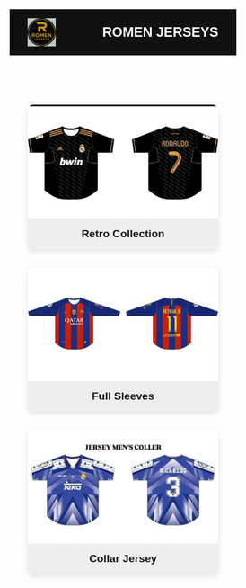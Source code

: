 <!DOCTYPE html>
<html lang="en">
<head>
  <meta charset="UTF-8" />
  <meta name="viewport" content="width=device-width, initial-scale=1" />
  <title>Romen Jerseys</title>
  <link href="https://fonts.googleapis.com/css2?family=Poppins:wght@400;600&display=swap" rel="stylesheet" />
  <style>
    * {
      margin: 0; padding: 0; box-sizing: border-box;
      font-family: 'Poppins', sans-serif;
    }

    body {
      background-color: #f5f5f5;
      color: #333;
      padding: 0;
    }

    header {
      background-color: #111;
      padding: 1rem 2rem;
      display: flex;
      align-items: center;
      justify-content: space-between;
    }

    .logo {
      height: 50px;
    }

    .title {
      color: #fff;
      font-size: 1.5rem;
      font-weight: 600;
    }

    .collections, .jersey-grid {
      display: grid;
      grid-template-columns: repeat(auto-fit, minmax(250px, 1fr));
      gap: 2rem;
      padding: 2rem;
    }

    .collection-card, .jersey-card {
      background-color: #fff;
      border-radius: 10px;
      overflow: hidden;
      box-shadow: 0 4px 10px rgba(0,0,0,0.1);
      text-align: center;
      text-decoration: none;
      color: inherit;
      cursor: pointer;
      transition: transform 0.3s ease;
      user-select: none;
    }

    .collection-card:hover, .jersey-card:hover {
      transform: translateY(-5px);
    }

    .collection-card img, .jersey-card img {
      width: 100%;
      height: 200px;
      object-fit: cover;
    }

    .collection-card h3, .jersey-card h3 {
      padding: 1rem;
      font-size: 1.2rem;
      background-color: #eee;
      margin: 0;
    }

    .hidden {
      display: none;
    }

    .status {
      display: inline-block;
      padding: 0.4rem 0.8rem;
      margin-top: 1rem;
      border-radius: 20px;
      font-size: 0.9rem;
      font-weight: 500;
    }

    .restocked {
      background-color: #d4edda;
      color: #155724;
    }

    .out {
      background-color: #f8d7da;
      color: #721c24;
    }

    .order-btn {
      margin: 1rem 0;
      padding: 0.6rem 1.2rem;
      background-color: #111;
      color: #fff;
      border: none;
      border-radius: 5px;
      font-size: 0.95rem;
      cursor: pointer;
      text-decoration: none;
      display: inline-block;
    }

    .jersey-card[data-status="out"] .order-btn {
      display: none;
    }

    form {
      max-width: 600px;
      margin: 2rem auto;
      background: #fff;
      padding: 2rem;
      border-radius: 10px;
      box-shadow: 0 4px 10px rgba(0,0,0,0.1);
    }

    form h2 {
      text-align: center;
      margin-bottom: 1.5rem;
    }

    label {
      display: block;
      margin: 0.5rem 0 0.2rem;
      font-weight: 500;
    }

    input, textarea {
      width: 100%;
      padding: 0.8rem;
      border: 1px solid #ccc;
      border-radius: 5px;
      margin-bottom: 1rem;
      font-size: 1rem;
      resize: vertical;
    }

    .nav-btn {
      position: fixed;
      top: 1rem;
      right: 1rem;
      background: #333;
      color: white;
      border: none;
      padding: 0.6rem 1rem;
      border-radius: 5px;
      cursor: pointer;
      z-index: 999;
      display: none;
    }
  </style>
</head>
<body>

  <!-- HEADER -->
  <header>
    <img src="romenlogo.png" alt="Romen Jerseys Logo" class="logo" />
    <div class="title">ROMEN JERSEYS</div>
  </header>

  <!-- HOME PAGE -->
  <section id="home">
    <div class="collections">
      <div class="collection-card" onclick="showJerseyCollection('retro')">
        <img src="retro.png" alt="Retro Collection" />
        <h3>Retro Collection</h3>
      </div>
      <div class="collection-card" onclick="showJerseyCollection('fullsleeves')">
        <img src="sleeves.png" alt="Full Sleeves" />
        <h3>Full Sleeves</h3>
      </div>
      <div class="collection-card" onclick="showJerseyCollection('collar')">
        <img src="collar.png" alt="Collar Jersey" />
        <h3>Collar Jersey</h3>
      </div>
    </div>
  </section>

  <!-- JERSEY COLLECTION PAGE -->
  <section id="jerseys" class="hidden">
    <h2 style="text-align:center; margin-top:2rem;">Jersey Collection</h2>
    <button class="nav-btn" onclick="showPage('home')">🏠 Home</button>
    <div class="jersey-grid" id="jerseyGrid">
      <!-- Jerseys inserted by JS -->
    </div>
  </section>

  <!-- ORDER FORM PAGE -->
  <section id="order" class="hidden">
    <button class="nav-btn" onclick="showPage('jerseys')">← Back to Jerseys</button>
    <form id="orderForm">
      <h2>Order Your Jersey</h2>
      <p><strong>Selected Jersey:</strong> <span id="jersey-name"></span></p>

      <label for="name">Name</label>
      <input type="text" id="name" name="name" required />

      <label for="phone">Phone Number</label>
      <input type="tel" id="phone" name="phone" required />

      <label for="address">Address</label>
      <textarea id="address" name="address" rows="3" required></textarea>

      <label for="pincode">Pincode</label>
      <input type="text" id="pincode" name="pincode" required />

      <label for="request">Any Special Request (Optional)</label>
      <textarea id="request" name="request" rows="2"></textarea>

      <button type="submit" class="order-btn">Submit Order</button>
    </form>
  </section>

  <script>
    // Data for jerseys
    const jerseyData = {
      retro: [
        {filename: "jerseyretro1.png", name: "Retro Jersey 1", status: "restocked"},
        {filename: "jerseyretro2.png", name: "Retro Jersey 2", status: "restocked"},
        {filename: "jerseyretro3.png", name: "Retro Jersey 3", status: "out"},
      ],
      fullsleeves: [
        {filename: "jerseyfullsleeves1.png", name: "Full Sleeves Jersey 1", status: "restocked"},
        {filename: "jerseyfullsleeves2.png", name: "Full Sleeves Jersey 2", status: "restocked"},
        {filename: "jerseyfullsleeves3.png", name: "Full Sleeves Jersey 3", status: "out"},
      ],
      collar: [
        {filename: "collarjersey1.png", name: "Collar Jersey 1", status: "restocked"},
        {filename: "collarjersey2.png", name: "Collar Jersey 2", status: "restocked"},
        {filename: "collarjersey3.png", name: "Collar Jersey 3", status: "out"},
      ]
    };

    // Show page and hide others
    function showPage(pageId) {
      document.getElementById("home").classList.add("hidden");
      document.getElementById("jerseys").classList.add("hidden");
      document.getElementById("order").classList.add("hidden");
      document.querySelectorAll(".nav-btn").forEach(btn => btn.style.display = "none");

      document.getElementById(pageId).classList.remove("hidden");

      // Show nav buttons conditionally
      if(pageId === "jerseys" || pageId === "order") {
        document.querySelector(".nav-btn").style.display = "block";
      }
      window.scrollTo(0,0);
    }

    // Show jersey collection by type
    function showJerseyCollection(type) {
      const container = document.getElementById("jerseyGrid");
      container.innerHTML = ""; // clear

      jerseyData[type].forEach(jersey => {
        const card = document.createElement("div");
        card.className = "jersey-card";
        card.setAttribute("data-status", jersey.status);

        let stockLabel = jersey.status === "restocked"
          ? `<span class="status restocked">Restocked</span>`
          : `<span class="status out">Out of Stock</span>`;

        let orderBtn = jersey.status === "restocked"
          ? `<button class="order-btn">Order Now</button>`
          : "";

        card.innerHTML = `
          <img src="${jersey.filename}" alt="${jersey.name}">
          <h3>${jersey.name}</h3>
          ${stockLabel}
          ${orderBtn}
        `;

        if(jersey.status === "restocked") {
          card.querySelector("button").addEventListener("click", () => {
            showOrderForm(jersey.filename);
          });
        }
        container.appendChild(card);
      });

      showPage("jerseys");
    }

    // Show order form with selected jersey filename
    function showOrderForm(jerseyFilename) {
      document.getElementById("jersey-name").textContent = jerseyFilename;
      showPage("order");
    }

    // WhatsApp order submission
    document.getElementById("orderForm").addEventListener("submit", function(e) {
      e.preventDefault();

      const jersey = document.getElementById("jersey-name").textContent || "Not specified";
      const name = document.getElementById("name").value.trim();
      const phone = document.getElementById("phone").value.trim();
      const address = document.getElementById("address").value.trim();
      const pincode = document.getElementById("pincode").value.trim();
      const request = document.getElementById("request").value.trim();

      const whatsappNumber = "917418825345";

      const message =
`New Jersey Order:
Jersey: ${jersey}
Name: ${name}
Phone: ${phone}
Address: ${address}
Pincode: ${pincode}
Special Request: ${request || 'None'}`;

      const url = `https://wa.me/${whatsappNumber}?text=${encodeURIComponent(message)}`;
      window.open(url, "_blank");
    });

    // Initially show home page
    showPage("home");
  </script>

</body>
</html>
